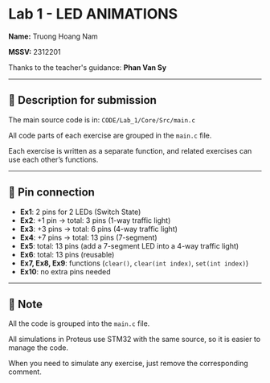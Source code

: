 # Lab 1 - LED ANIMATIONS

**Name:** Truong Hoang Nam  

**MSSV:** 2312201  

Thanks to the teacher's guidance: **Phan Van Sy**

---

## 📌 Description for submission

The main source code is in: `CODE/Lab_1/Core/Src/main.c`


All code parts of each exercise are grouped in the `main.c` file.  

Each exercise is written as a separate function, and related exercises can use each other’s functions.

---

## 🔌 Pin connection

- **Ex1**: 2 pins for 2 LEDs (Switch State)
- **Ex2**: +1 pin → total: 3 pins (1-way traffic light)  
- **Ex3**: +3 pins → total: 6 pins (4-way traffic light)  
- **Ex4**: +7 pins → total: 13 pins (7-segment)  
- **Ex5**: total: 13 pins (add a 7-segment LED into a 4-way traffic light)  
- **Ex6**: total: 13 pins (reusable)  
- **Ex7, Ex8, Ex9**: functions (`clear()`, `clear(int index)`, `set(int index)`)  
- **Ex10**: no extra pins needed  

---

## 📝 Note
All the code is grouped into the `main.c` file.  

All simulations in Proteus use STM32 with the same source, so it is easier to manage the code.  

When you need to simulate any exercise, just remove the corresponding comment.
